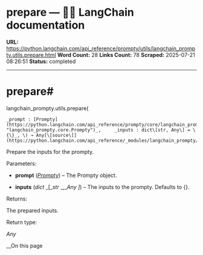 # prepare — 🦜🔗 LangChain  documentation

**URL:** https://python.langchain.com/api_reference/prompty/utils/langchain_prompty.utils.prepare.html
**Word Count:** 28
**Links Count:** 78
**Scraped:** 2025-07-21 08:26:51
**Status:** completed

---

# prepare\#

langchain\_prompty.utils.prepare\(

    _prompt : [Prompty](https://python.langchain.com/api_reference/prompty/core/langchain_prompty.core.Prompty.html#langchain_prompty.core.Prompty "langchain_prompty.core.Prompty")_,     _inputs : dict\[str, Any\] = \{\}_, \) → Any[\[source\]](https://python.langchain.com/api_reference/_modules/langchain_prompty/utils.html#prepare)\#     

Prepare the inputs for the prompty.

Parameters:     

  * **prompt** \([_Prompty_](https://python.langchain.com/api_reference/prompty/core/langchain_prompty.core.Prompty.html#langchain_prompty.core.Prompty "langchain_prompty.core.Prompty")\) – The Prompty object.

  * **inputs** \(_dict_ _\[__str_ _,__Any_ _\]_\) – The inputs to the prompty. Defaults to \{\}.

Returns:     

The prepared inputs.

Return type:     

_Any_

__On this page